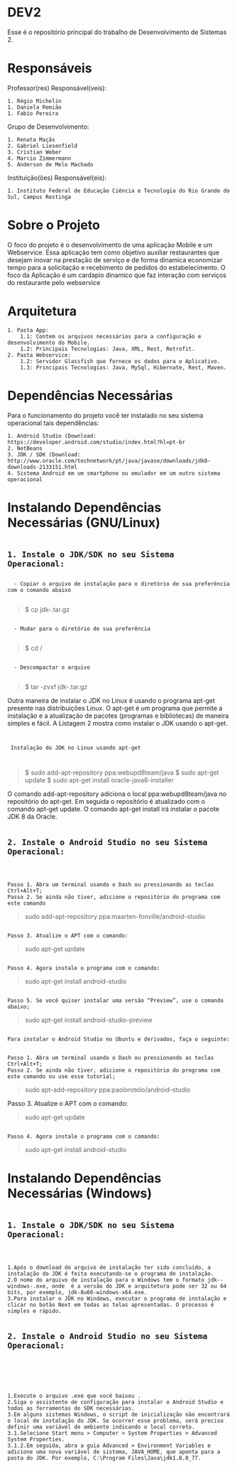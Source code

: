 
<h1><a></a>DEV2</h1>
<p>Esse é o repositório principal do trabalho de Desenvolvimento de Sistemas 2.</p>
<h1>Responsáveis</h1>
<p>Professor(res) Responsável(veis):</p>
<pre><code>1. Régio Michelin
1. Daniela Remião
1. Fabio Pereira
</code></pre>
<p>Grupo de Desenvolvimento:</p>
<pre><code>1. Renata Maçãs
2. Gabriel Liesenfield
3. Cristian Weber
4. Marcio Zimmermann
5. Anderson de Melo Machado
</code></pre>
<p>Instituição(ões) Responsável(eis):</p>
<pre><code>1. Instituto Federal de Educação Ciência e Tecnologia do Rio Grande do Sul, Campus Restinga
</code></pre>
<h1><a ></a>Sobre o Projeto</h1>
<p>O foco do projeto é o desenvolvimento de uma aplicação Mobile e um Webservice. Essa aplicação tem como objetivo auxiliar restaurantes que desejam inovar na prestação de serviço e de forma dinamica economizar tempo para a solicitação e recebimento de pedidos do estabelecimento. O foco da Aplicação é um cardapio dinamico que faz interação com serviços do restaurante pelo webservice</p>
<h1>Arquitetura</h1>
<pre><code>1. Pasta App:
    1.1: Contem os arquivos necessários para a configuração e desenvolvimento do Mobile.
    1.2: Principais Tecnologias: Java, XML, Rest, Retrofit. 
2. Pasta Webservice:
    1.2: Servidor Glassfish que fornece os dados para o Aplicativo.
    1.3: Principais Tecnologias: Java, MySql, Hibernate, Rest, Maven.
</code></pre>
<h1>Dependências Necessárias</h1>
<p>Para o funcionamento do projeto você ter instalado no seu sistema operacional tais dependências:</p>
<pre><code>1. Android Studio (Download: <a>https://developer.android.com/studio/index.html?hl=pt-br</a>
2. NetBeans
3. JDK / SDK (Download: <a>http://www.oracle.com/technetwork/pt/java/javase/downloads/jdk8-downloads-2133151.html</a>
4. Sistema Android em um smartphone ou emulador em um outro sistema operacional
</code></pre>
<h1>Instalando Dependências Necessárias (GNU/Linux)</h1>
<pre><code><h2>1. Instale o JDK/SDK no seu Sistema Operacional:</h2>
  - Copiar o arquivo de instalação para o diretório de sua preferência com o comando abaixo
  </code></pre>
   <blockquote>
    $ cp jdk-<versão>.tar.gz <caminho-completo-do-seu-diretório>
    </blockquote>
  <pre><code> 
  - Mudar para o diretório de sua preferência
  </code></pre>
   <blockquote>
    $ cd /<caminho-completo-do-seu-diretório>
       </blockquote>
   <pre><code>
  - Descompactar o arquivo
  </code></pre>
   <blockquote>
    $ tar -zvxf jdk-<versão>.tar.gz
      </blockquote>
  <p>Outra maneira de instalar o JDK no Linux é usando o programa apt-get presente nas distribuições Linux. O apt-get é um programa que permite a instalação e a atualização de pacotes (programas e bibliotecas) de maneira simples e fácil. A Listagem 2 mostra como instalar o JDK usando o apt-get.
</p>
 <pre><code>
<p> Instalação do JDK no Linux usando apt-get </p>
</code></pre>
   <blockquote>
    $ sudo add-apt-repository ppa:webupd8team/java
    $ sudo apt-get update
    $ sudo apt-get install oracle-java8-installer
      </blockquote>
    <p>O comando add-apt-repository adiciona o local ppa:webupd8team/java no repositório do apt-get. Em seguida o repositório é atualizado com o comando apt-get update. O comando apt-get install irá instalar o pacote JDK 8 da Oracle.
</p>
       <pre><code><h2>2. Instale o Android Studio no seu Sistema Operacional:</h2>
</code></pre>
<pre><code>
Passo 1. Abra um terminal usando o Dash ou pressionando as teclas Ctrl+Alt+T;
Passo 2. Se ainda não tiver, adicione o repositório do programa com este comando
</code></pre>
<blockquote>
sudo add-apt-repository ppa:maarten-fonville/android-studio
  </blockquote>
  <pre><code>
Passo 3. Atualize o APT com o comando:
</code></pre>
<blockquote>
sudo apt-get update
  </blockquote>
  <pre><code>
Passo 4. Agora instale o programa com o comando:
</code></pre>
<blockquote>
sudo apt-get install android-studio
</blockquote>
<pre><code>
Passo 5. Se você quiser instalar uma versão “Preview”, use o comando abaixo;
</code></pre>
<blockquote>
sudo apt-get install android-studio-preview
</blockquote>
<pre><code>
Para instalar o Android Studio no Ubuntu e derivados, faça o seguinte:
</code></pre>
<pre><code>
Passo 1. Abra um terminal usando o Dash ou pressionando as teclas Ctrl+Alt+T;
Passo 2. Se ainda não tiver, adicione o repositório do programa com este comando ou use esse tutorial;
</code></pre>
<blockquote>
sudo apt-add-repository ppa:paolorotolo/android-studio
  </blockquote>
Passo 3. Atualize o APT com o comando:
</code></pre>
<blockquote>
sudo apt-get update
  </blockquote>
  <pre><code>
Passo 4. Agora instale o programa com o comando:
</code></pre>
<blockquote>
sudo apt-get install android-studio
  </blockquote> 
<h1>Instalando Dependências Necessárias (Windows)</h1>
    <pre><code><h2>1. Instale o JDK/SDK no seu Sistema Operacional:</h2>
</code></pre>
<pre><code>
1.Após o download do arquivo de instalação ter sido concluído, a instalação do JDK é feita executando-se o programa de instalação. 
2.O nome do arquivo de instalação para o Windows tem o formato jdk-<versão>-windows-<arquitetura>.exe, onde <versão> é a versão do JDK e arquitetura pode ser 32 ou 64 bits, por exemplo, jdk-8u66-windows-x64.exe. 
3.Para instalar o JDK no Windows, executar o programa de instalação e clicar no botão Next em todas as telas apresentadas. O processo é simples e rápido.
</code></pre>
<pre><code><h2>2. Instale o Android Studio no seu Sistema Operacional:<h2>
</code></pre>
<pre><code>
1.Execute o arquivo .exe que você baixou .
2.Siga o assistente de configuração para instalar o Android Studio e todas as ferramentas do SDK necessárias.
3.Em alguns sistemas Windows, o script de inicialização não encontrará o local de instalação do JDK. Se ocorrer esse problema, será preciso definir uma variável de ambiente indicando o local correto.
3.1.Selecione Start menu > Computer > System Properties > Advanced System Properties. 
3.1.2.Em seguida, abra a guia Advanced > Environment Variables e adicione uma nova variável de sistema, JAVA_HOME, que aponta para a pasta do JDK. Por exemplo, C:\Program Files\Java\jdk1.8.0_77.
</code></pre>
